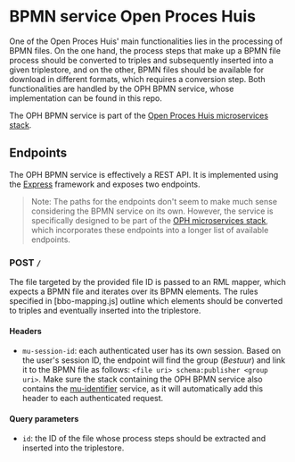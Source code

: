 # BPMN service Open Proces Huis

One of the Open Proces Huis' main functionalities lies in the processing of BPMN files. On the one hand, the process steps that make up a BPMN file process should be converted to triples and subsequently inserted into a given triplestore, and on the other, BPMN files should be available for download in different formats, which requires a conversion step. Both functionalities are handled by the OPH BPMN service, whose implementation can be found in this repo.

The OPH BPMN service is part of the [Open Proces Huis microservices stack](https://github.com/lblod/app-openproceshuis).

## Endpoints

The OPH BPMN service is effectively a REST API. It is implemented using the [Express](https://expressjs.com/) framework and exposes two endpoints.

> Note: The paths for the endpoints don't seem to make much sense considering the BPMN service on its own. However, the service is specifically designed to be part of the [OPH microservices stack](https://github.com/lblod/app-openproceshuis), which incorporates these endpoints into a longer list of available endpoints.

### POST `/`

The file targeted by the provided file ID is passed to an RML mapper, which expects a BPMN file and iterates over its BPMN elements. The rules specified in [bbo-mapping.js] outline which elements should be converted to triples and eventually inserted into the triplestore.

#### Headers

- `mu-session-id`: each authenticated user has its own session. Based on the user's session ID, the endpoint will find the group (_Bestuur_) and link it to the BPMN file as follows: `<file uri> schema:publisher <group uri>`. Make sure the stack containing the OPH BPMN service also contains the [mu-identifier](https://github.com/mu-semtech/mu-identifier) service, as it will automatically add this header to each authenticated request.

#### Query parameters

- `id`: the ID of the file whose process steps should be extracted and inserted into the triplestore.
